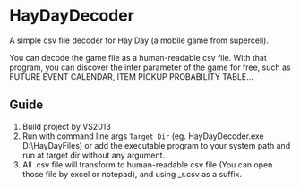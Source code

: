 # HayDayDecoder
A simple csv file decoder for Hay Day (a mobile game from supercell).

You can decode the game file as a human-readable csv file.
With that program, you can discover the inter parameter of the game for free, such as FUTURE EVENT CALENDAR, ITEM PICKUP PROBABILITY TABLE...

## Guide
1. Build project by VS2013
1. Run with command line args `Target Dir` (eg. HayDayDecoder.exe D:\HayDayFiles) or add the executable program to your system path and run at target dir without any argument.
1. All .csv file will transform to human-readable csv file (You can open those file by excel or notepad), and using _r.csv as a suffix. 

